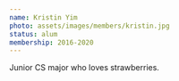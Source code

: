 ```yaml
---
name: Kristin Yim
photo: assets/images/members/kristin.jpg
status: alum
membership: 2016-2020
---
```

Junior CS major who loves strawberries.
